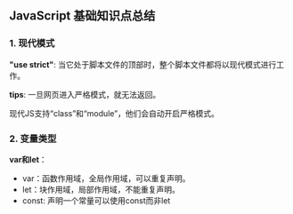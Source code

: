 ## JavaScript 基础知识点总结

### 1. 现代模式

**"use strict"**: 当它处于脚本文件的顶部时，整个脚本文件都将以现代模式进行工作。

**tips**: 一旦网页进入严格模式，就无法返回。

现代JS支持“class”和“module”，他们会自动开启严格模式。


### 2. 变量类型

**var和let**：
- var：函数作用域，全局作用域，可以重复声明。
- let：块作用域，局部作用域，不能重复声明。
- const: 声明一个常量可以使用const而非let
  